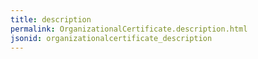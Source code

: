 ```yaml
---
title: description
permalink: OrganizationalCertificate.description.html
jsonid: organizationalcertificate_description
---
```

